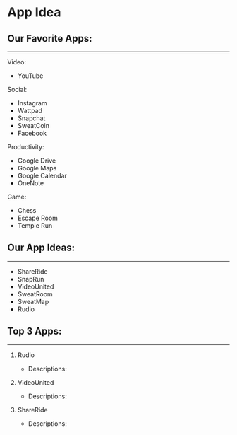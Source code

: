 # App Idea

## Our Favorite Apps:
____________________________________
Video:
- YouTube

Social:
- Instagram
- Wattpad
- Snapchat
- SweatCoin
- Facebook

Productivity:
- Google Drive
- Google Maps
- Google Calendar
- OneNote

Game:
- Chess
- Escape Room
- Temple Run


## Our App Ideas:
_________________________________________
- ShareRide
- SnapRun
- VideoUnited
- SweatRoom
- SweatMap
- Rudio


## Top 3 Apps:
_______________________________________
 1. Rudio
    - Descriptions:
    
 2. VideoUnited
    - Descriptions:
  
 3. ShareRide
    - Descriptions:



